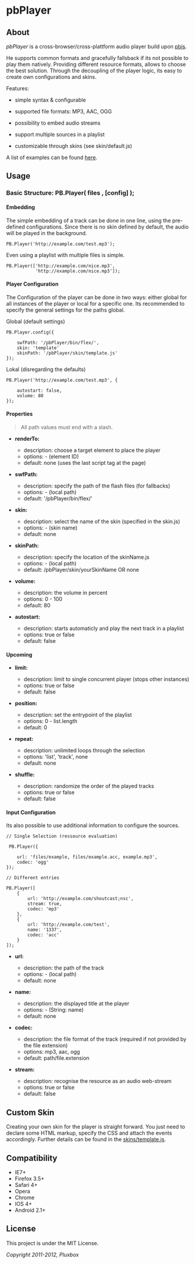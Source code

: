 pbPlayer
========

About
-----

*pbPlayer* is a cross-browser/cross-plattform audio player build upon [pbjs]([https://github.com/Saartje87/pbjs]).

He supports common formats and gracefully fallsback if its not possible to play them natively. Providing different resource formats, allows to choose the best solution. Through the decoupling of the player logic, its easy to create own configurations and skins.

Features:

- simple syntax & configurable

- supported file formats: MP3, AAC, OGG

- possibility to embed audio streams

- support multiple sources in a playlist

- customizable through skins (see skin/default.js)

A list of examples can be found [here](https://github.com/Pluxbox/pbPlayer/blob/master/example.html).


Usage
-----

### Basic Structure: PB.Player( files , [config] );

#### Embedding

The simple embedding of a track can be done in one line, using the pre-defined configurations.
Since there is no skin defined by default, the audio will be played in the background.

    PB.Player('http://example.com/test.mp3');

Even using a playlist with multiple files is simple.

    PB.Player(['http://example.com/nice.mp3',
			   'http://example.com/nice.mp3']);


#### Player Configuration

The Configuration of the player can be done in two ways: either global for all instances of the player or local for a specific one.
Its recommended to specify the general settings for the paths global.

Global (default settings)

    PB.Player.config({

    	swfPath: '/pbPlayer/bin/flex/',
    	skin: 'template'
    	skinPath: '/pbPlayer/skin/template.js'
    });

Lokal (disregarding the defaults)

    PB.Player('http://example.com/test.mp3', {

    	autostart: false,
        volume: 80
    });

#### Properties

> All path values must end with a slash.

- **renderTo:**
	- description: choose a target element to place the player
	- options: - (element ID)
	- default: none (uses the last script tag at the page)

- **swfPath:**
	- description: specify the path of the flash files (for fallbacks)
	- options: - (local path)
	- default: '/pbPlayer/bin/flex/'

- **skin:**
	- description: select the name of the skin (specified in the skin.js)
	- options: - (skin name)
	- default: none

- **skinPath:**
	- description: specify the location of the skinName.js
	- options:  - (local path)
	- default: /pbPlayer/skin/yourSkinName OR none

- **volume:**
	- description: the volume in percent
	- options: 0 - 100
	- default: 80

- **autostart:**
	- description: starts automaticly and play the next track in a playlist
	- options: true or false
	- default: false


#### Upcoming

- **limit:**
	- description: limit to single concurrent player (stops other instances)
	- options: true or false
	- default: false

- **position:**
	- description: set the entrypoint of the playlist
	- options: 0 - list.length
	- default: 0

- **repeat:**
	- description: unlimited loops through the selection
	- options: 'list', 'track', none
	- default: none

- **shuffle:**
	- description: randomize the order of the played tracks
	- options: true or false
	- default: false


#### Input Configuration

Its also possible to use additional information to configure the sources.

    // Single Selection (ressource evaluation)

     PB.Player({

        url: 'files/example, files/example.acc, example.mp3',
        codec: 'ogg'
    });

    // Different entries

    PB.Player([
        {
            url: 'http://example.com/shoutcast;nsc',
            stream: true,
    	    codec: 'mp3'
        },
        {
            url: 'http://example.com/test',
            name: '1337',
            codec: 'acc'
        }
    ]);

- **url:**
	- description: the path of the track
	- options: - (local path)
	- default: none

- **name:**
    - description: the displayed title at the player
    - options: - (String: name)
    - default: none

- **codec:**
	- description: the file format of the track (required if not provided by the file extension)
	- options: mp3, aac, ogg
	- default: path/file.extension

- **stream:**
	- description: recognise the resource as an audio web-stream
	- options: true or false
	- default: false


Custom Skin
-----------

Creating your own skin for the player is straight forward. You just need to declare some HTML markup, specify the CSS and attach the events accordingly. Further details can be found in the [skins/template.js](https://github.com/Pluxbox/pbPlayer/blob/master/skins/template.js).


Compatibility
-------------

- IE7+
- Firefox 3.5+
- Safari 4+
- Opera
- Chrome
- IOS 4+
- Android 2.1+


License
-------
This project is under the MIT License.

*Copyright 2011-2012, Pluxbox*